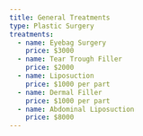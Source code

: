 ```yaml
---
title: General Treatments
type: Plastic Surgery
treatments:
  - name: Eyebag Surgery
    price: $3000
  - name: Tear Trough Filler
    price: $2000
  - name: Liposuction
    price: $1000 per part
  - name: Dermal Filler
    price: $1000 per part
  - name: Abdominal Liposuction
    price: $8000
---
```

